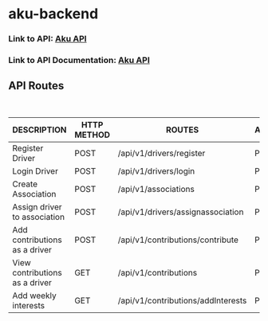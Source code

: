 # aku-backend

<h3>Link to API: <a href="https://aku-test.herokuapp.com">Aku API</a> </h3>
<h3>Link to API Documentation: <a href=" https://documenter.getpostman.com/view/2877569/Szzhedsd">Aku API</a> </h3>

<h2>API Routes</h2> <br>

| DESCRIPTION                    | HTTP METHOD | ROUTES                             | ACCESS  |
| ------------------------------ | ----------- | ---------------------------------- | ------- |
| Register Driver                | POST        | /api/v1/drivers/register           | PUBLIC  |
| Login Driver                   | POST        | /api/v1/drivers/login              | PUBLIC  |
| Create Association             | POST        | /api/v1/associations               | PUBLIC  |
| Assign driver to association   | POST        | /api/v1/drivers/assignassociation  | PRIVATE |
| Add contributions as a driver  | POST        | /api/v1/contributions/contribute   | PRIVATE |
| View contributions as a driver | GET         | /api/v1/contributions              | PRIVATE |
| Add weekly interests           | GET         | /api/v1/contributions/addInterests | PRIVATE |

<br><br>
